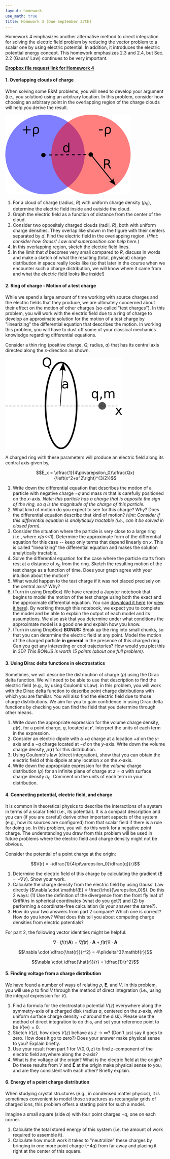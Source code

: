 ```yaml
---
layout: homework
use_math: true
title: Homework 4 (Due September 27th)
---
```




Homework 4 emphasizes another alternative method to direct integration for solving the electric field problem by reducing the vector problem to a scalar one by using electric potential. In addition, it introduces the electric potential energy concept. This homework emphasizes 2.3 and 2.4, but Sec. 2.2 (Gauss’ Law) continues to be very important.

[**Dropbox file request link for Homework 4**](https://www.dropbox.com/request/rAPNbyLRz7SMjlXOWytx)

#### 1. Overlapping clouds of charge

When solving some E&M problems, you will need to develop your argument (i.e., you solution) using an arbitrary location. In this problem, consider how choosing an arbitrary point in the overlapping region of the charge clouds will help you derive the result.

![Overlapping Clouds](./images/hw3/overlapping_clouds.png "Overlapping Clouds")


1. For a cloud of charge (radius, $R$) with uniform charge density ($\rho_0$), determine the electric field inside and outside the cloud.
2. Graph the electric field as a function of distance from the center of the cloud.
3. Consider two oppositely charged clouds (radii, $R$), both with uniform charge densities. They overlap like shown in the figure with their centers separated by $d$. Find the electric field in the overlapping region. (*Hint: consider how Gauss' Law and superposition can help here.*)
4. In this overlapping region, sketch the electric field lines.
5. In the limit that $d$ becomes very small compared to $R$, discuss in words and make a sketch of what the resulting (total, physical) charge distribution in space really looks like (so that later in the course when we encounter such a charge distribution, we will know where it came from and what the electric field looks like inside!)

#### 2. Ring of charge - Motion of a test charge

While we spend a large amount of time working with source charges and the electric fields that they produce, we are ultimately concerned about their effect on the motion of other charges (so-called "test charges"). In this problem, you will work with the electric field due to a ring of charge to develop an approximate solution for the motion of a test charge by "linearizing" the differential equation that describes the motion. In working this problem, you will have to dust off some of your classical mechanics knowledge regarding differential equations.

Consider a thin ring (positive charge, $Q$; radius, $a$) that has its central axis directed along the $x$-direction as shown.

![Ring of charge](./images/hw2/ring_w_charge.png "Ring of Charge")

A charged ring with these parameters will produce an electric field along its central axis given by,

$$E_x = \dfrac{1}{4\pi\varepsilon_0}\dfrac{Qx}{\left(x^2+a^2\right)^{3/2}}$$

1. Write down the differential equation that describes the motion of a particle with negative charge $-q$ and mass $m$ that is carefully positioned on the $x$-axis. *Note: this particle has a charge that is opposite the sign of the ring, so $q$ is the magnitude of the charge of this particle.*
2. What kind of motion do you expect to see for this charge? Why? Does the differential equation describe that kind of motion? *Hint: Consider if this differential equation is analytically tractable (i.e., can it be solved in closed form).*
3. Consider the situation where the particle is very close to a large ring (i.e., where $x/a$<<$1$). Determine the approximate form of the differential equation for this case -- keep only terms that depend linearly on $x$. This is called "linearizing" the differential equation and makes the solution analytically tractable.
4. Solve the differential equation for the case where the particle starts from rest at a distance of $x_0$ from the ring. Sketch the resulting motion of the test charge as a function of time. Does your graph agree with your intuition about the motion?
5. What would happen to the test charge if it was not placed precisely on the central axis? Why?
6. (Turn in using DropBox) We have created a Jupyter notebook that begins to model the motion of the test charge using both the exact and the approximate differential equation. You can [download it here](../jupyter/HW4-MotionOfTestCharge.ipynb) (or [view it here](https://github.com/dannycab/phy481msu_f2019/blob/master/jupyter/HW4-MotionOfTestCharge.ipynb)). By working through this notebook, we expect you to complete the model and be able to explain the output of each model and its assumptions. We also ask that you determine under what conditions the approximate model is a good one and explain how you know.
7. (Turn in using DropBox) **BONUS:** Break up the ring into small chunks, so that you can determine the electric field at any point. Model the motion of the charged particle **in general** in the presence of this charged ring. Can you get any interesting or cool trajectories? How would you plot this in 3D? *This BONUS is worth 15 points (about one full problem).*

#### 3. Using Dirac delta functions in electrostatics

Sometimes, we will describe the distribution of charge ($\rho$) using the Dirac delta function. We will need to be able to use that description to find the electric field (e.g., by using Coulomb's Law). in this problem, you will work with the Dirac delta function to describe point charge distributions with which you are familiar. You will also find the electric field due to those charge distributions. We aim for you to gain confidence in using Dirac delta functions by checking you can find the field that you determine through other means.

1. Write down the appropriate expression for the volume charge density, $\rho(\mathbf{r})$, for a point charge, $q$, located at $\mathbf{r}'$. Interpret the units of each term in the expression.
2. Consider an electric dipole with a $+q$ charge at a location $+d$ on the $y$-axis and a $-q$ charge located at $-d$ on the $y$-axis. Write down the volume charge density, $\rho(\mathbf{r})$ for this distribution.
3. Using Coulomb's law (direct integration), show that you can obtain the electric field of this dipole at any location $x$ on the $x$-axis.
4. Write down the appropriate expression for the *volume* charge distribution ($\rho$) for an infinite plane of charge at $z = a$ with surface charge density $\sigma_0$. Comment on the units of each term in your distribution.


#### 4. Connecting potential, electric field, and charge

It is common in theoretical physics to describe the interactions of a system in terms of a scalar field (i.e., its potential). It is a compact description and you can (if you are careful) derive other important aspects of the system (e.g., how its sources are configured) from that scalar field if there is a rule for doing so. In this problem, you will do this work for a negative point charge. The understanding you draw from this problem will be used in future problems where the electric field and charge density might not be obvious.

Consider the potential of a point charge at the origin:

$$V(r) = -\dfrac{1}{4\pi\varepsilon_0}\dfrac{q}{r}$$

1. Determine the electric field of this charge by calculating the gradient ($\mathbf{E} = -\nabla V$). Show your work.
2. Calculate the charge density from the electric field by using Gauss' Law directly ($\nabla \cdot \mathbf{E} = \frac{\rho}{\varepsilon_0}$). Do this 2 ways: (1) Use the definition of the divergence from the front fly leaf of Griffiths in spherical coordinates (what do you get?) and (2) by performing a coordinate-free calculation (is your answer the same?).
3. How do your two answers from part 2 compare? Which one is correct? How do you know? What does this tell you about computing charge densities from electric potentials?

For part 2, the following vector identities might be helpful:

$$\nabla \cdot \left(f(\mathbf{r}) \mathbf{A}\right) = \nabla f(\mathbf{r}) \cdot \mathbf{A} + f(\mathbf{r}) \nabla \cdot \mathbf{A}$$

$$\nabla \cdot \dfrac{\hat{r}}{r^2} = 4\pi\delta^3(\mathbf{r})$$

$$\nabla \cdot \dfrac{\hat{r}}{r} = \dfrac{1}{r^2}$$



#### 5. Finding voltage from a charge distribution

We have found a number of ways of relating $\rho$, $\mathbf{E}$, and $V$. In this problem, you will use $\rho$ to find $V$ through the method of direct integration (i.e., using the integral expression for $V$).

1. Find a formula for the electrostatic potential $V(z)$ everywhere along the symmetry-axis of a charged disk (radius $a$, centered on the $z$-axis, with uniform surface charge density $+\sigma$ around the disk).  Please use the method of direct integration to do this, and set your reference point to be $V(\infty)=0$.
2. Sketch $V(z)$, how does $V(z)$ behave as $z \rightarrow \infty$? (Don't just say it goes to zero. How does it go to zero?) Does your answer make physical sense to you? Explain briefly.
3. Use your result from part 1 for $V(0,0,z)$ to find $z$-component of the electric field anywhere along the $z$-axis?
4. What is the voltage at the origin? What is the electric field at the origin? Do these results from $V$ and $\mathbf{E}$ at the origin make physical sense to you, and are they consistent with each other? Briefly explain.

#### 6. Energy of a point charge distribution

When studying crystal structures (e.g., in condensed matter physics), it is sometimes convenient to model those structures as rectangular grids of charged ions, this problem offers a starting point for such a model.

Imagine a small square (side $a$) with four point charges $+q$, one on each corner.

1. Calculate the total stored energy of this system (i.e. the amount of work required to assemble it).
2. Calculate how much work it takes to "neutralize" these charges by bringing in one more point charge ($-4q$) from far away and placing it right at the center of this square.
